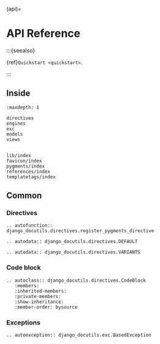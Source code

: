 (api)=

# API Reference

:::{seealso}

{ref}`Quickstart <quickstart>`.

:::

## Inside

```{toctree}
:maxdepth: 1

directives
engines
exc
models
views


lib/index
favicon/index
pygments/index
references/index
templatetags/index
```

## Common

### Directives

```{eval-rst}
.. autofunction:: django_docutils.directives.register_pygments_directive
```

```{eval-rst}
.. autodata:: django_docutils.directives.DEFAULT
```

```{eval-rst}
.. autodata:: django_docutils.directives.VARIANTS
```

### Code block

```{eval-rst}
.. autoclass:: django_docutils.directives.CodeBlock
   :members:
   :inherited-members:
   :private-members:
   :show-inheritance:
   :member-order: bysource
```

### Exceptions

```{eval-rst}
.. autoexception:: django_docutils.exc.BasedException
```
